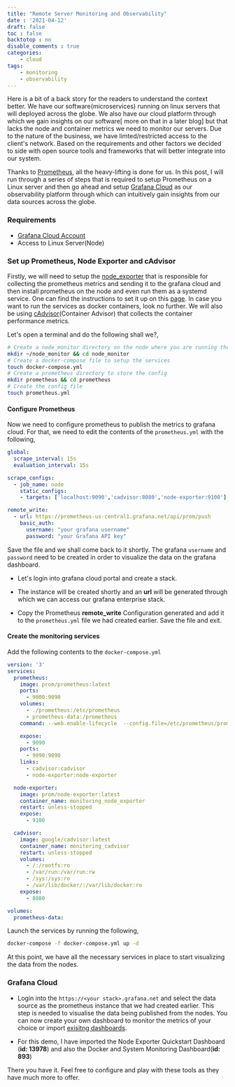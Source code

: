 ```yaml
---
title: "Remote Server Monitoring and Observability"
date : '2021-04-12'
draft: false
toc : false
backtotop : no
disable_comments : true
categories: 
    - cloud
tags:
    - monitoring
    - observability
---
```

Here is a bit of a back story for the readers to understand the context better. We have our software(microservices) running on linux servers that will deployed across the globe. We also have our cloud platform through which we gain insights on our software[ more on that in a later blog] but that lacks the node and container metrics we need to monitor our servers. Due to the nature of the business, we have limted/restricted access to the client's network. Based on the requirements and other factors we decided to side with open source tools and frameworks that will better integrate into our system.

Thanks to [Prometheus](https://prometheus.io/), all the heavy-lifting is done for us.  In this post, I will run through a series of steps that is required to  setup Prometheus on a Linux server and then go ahead and setup [Grafana Cloud](https://grafana.com/products/cloud/) as our observability platform through which can intuitively gain insights from our data sources across the globe.

### Requirements

- [Grafana Cloud Account](https://grafana.com/docs/grafana-cloud/quickstart/)
- Access to Linux Server(Node)

### Set up Prometheus, Node Exporter and cAdvisor

Firstly, we will need to setup the [node_exporter](https://github.com/prometheus/node_exporter) that is responsible for collecting the prometheus metrics and sending it to the grafana cloud and then install prometheus on the node and even run them as a systemd service. One can find the instructions to set it up on this [page](https://grafana.com/docs/grafana-cloud/quickstart/agent_linuxnode/).  In case you want to run the services as docker containers, look no further.  We will also be using [cAdvisor](https://hub.docker.com/r/google/cadvisor/)(Container Advisor) that collects the container performance metrics.

Let's open a terminal and do the following shall we?,

```bash
# Create a node_monitor directory on the node where you are running the monitoring services
mkdir ~/node_monitor && cd node_monitor
# Create a docker-compose file to setup the services
touch docker-compose.yml
# Create a prometheus directory to store the config 
mkdir prometheus && cd prometheus
# Create the config file
touch prometheus.yml
```

#### Configure Prometheus

Now we need to configure prometheus to publish the metrics to grafana cloud. For that, we need to edit the contents of the `prometheus.yml` with the following,

```yaml
global:
  scrape_interval: 15s
  evaluation_interval: 15s

scrape_configs:
  - job_name: node
    static_configs:
    - targets: ['localhost:9090','cadvisor:8080','node-exporter:9100']

remote_write:
  - url: https://prometheus-us-central1.grafana.net/api/prom/push
    basic_auth:
      username: "your grafana username"
      password: "your Grafana API key"
```

Save the file and we shall come back to it shortly. The grafana `username` and `password` need to be created in order to visualize the data on the grafana dashboard.

- Let's login into grafana cloud portal and create a stack.

- The instance will be created shortly and an **url** will be generated through which we can access our grafana enterprise stack.

- Copy the Prometheus **remote_write** Configuration generated and add it to the `prometheus.yml` file we had created earlier.  Save the file and exit.

#### Create the monitoring services

​Add the following contents to the `docker-compose.yml`

```yml
version: '3'
services:
  prometheus:
    image: prom/prometheus:latest
    ports:
      - 9000:9090
    volumes:
      - ./prometheus:/etc/prometheus
      - prometheus-data:/prometheus
    command: --web.enable-lifecycle  --config.file=/etc/prometheus/prometheus.yml    

    expose:
      - 9090
    ports:
      - 9090:9090
    links:
      - cadvisor:cadvisor
      - node-exporter:node-exporter

  node-exporter:
    image: prom/node-exporter:latest
    container_name: monitoring_node_exporter
    restart: unless-stopped
    expose:
      - 9100

  cadvisor:
    image: google/cadvisor:latest
    container_name: monitoring_cadvisor
    restart: unless-stopped
    volumes:
      - /:/rootfs:ro
      - /var/run:/var/run:rw
      - /sys:/sys:ro
      - /var/lib/docker/:/var/lib/docker:ro
    expose:
      - 8080

volumes:
  prometheus-data:
```

Launch the services by running the following,

```bash
docker-compose -f docker-compose.yml up -d
```

At this point, we have all the necessary services in place to start visualizing the data from the nodes.

### Grafana Cloud

- Login into the `https://<your stack>.grafana.net` and select the data source as the prometheus instance that we had created earlier. This step is needed to visualise the data being published from the nodes. You can now create your own dashboard to monitor the metrics of your choice or import [exisitng dashboards](https://grafana.com/grafana/dashboards).

- For this demo, I have imported the Node Exporter Quickstart Dashboard (**id: 13978**) and also the Docker and System Monitoring Dashboard(**id: 893**)

There you have it. Feel free to configure and play with these tools as they have much more to offer.
